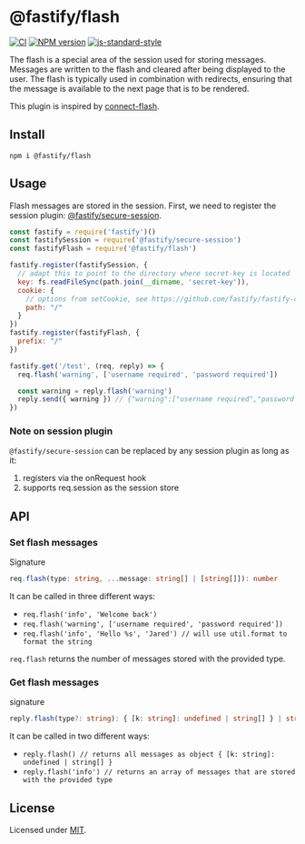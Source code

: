 # @fastify/flash

[![CI](https://github.com/fastify/fastify-flash/actions/workflows/ci.yml/badge.svg?branch=main)](https://github.com/fastify/fastify-flash/actions/workflows/ci.yml)
[![NPM version](https://img.shields.io/npm/v/@fastify/flash.svg?style=flat)](https://www.npmjs.com/package/@fastify/flash)
[![js-standard-style](https://img.shields.io/badge/code%20style-standard-brightgreen.svg?style=flat)](https://standardjs.com/)

The flash is a special area of the session used for storing messages. Messages are written to the flash and cleared after being displayed to the user. The flash is typically used in combination with redirects, ensuring that the message is available to the next page that is to be rendered.

This plugin is inspired by [connect-flash](https://github.com/jaredhanson/connect-flash).

## Install
`npm i @fastify/flash`

## Usage
Flash messages are stored in the session. First, we need to register the session plugin: [@fastify/secure-session](https://www.npmjs.com/package/@fastify/secure-session).

``` javascript
const fastify = require('fastify')()
const fastifySession = require('@fastify/secure-session')
const fastifyFlash = require('@fastify/flash')

fastify.register(fastifySession, {
  // adapt this to point to the directory where secret-key is located
  key: fs.readFileSync(path.join(__dirname, 'secret-key')),
  cookie: {
    // options from setCookie, see https://github.com/fastify/fastify-cookie
    path: "/"
  }
})
fastify.register(fastifyFlash, {
  prefix: "/"
})

fastify.get('/test', (req, reply) => {
  req.flash('warning', ['username required', 'password required'])

  const warning = reply.flash('warning')
  reply.send({ warning }) // {"warning":["username required","password required"]}
})
```

### Note on session plugin
`@fastify/secure-session` can be replaced by any session plugin as long as it:

1. registers via the onRequest hook
2. supports req.session as the session store


## API
### Set flash messages
Signature
``` typescript
req.flash(type: string, ...message: string[] | [string[]]): number
```
It can be called in three different ways:
- `req.flash('info', 'Welcome back')`
- `req.flash('warning', ['username required', 'password required'])`
- `req.flash('info', 'Hello %s', 'Jared') // will use util.format to format the string`

`req.flash` returns the number of messages stored with the provided type.

### Get flash messages
signature
``` typescript
reply.flash(type?: string): { [k: string]: undefined | string[] } | string[]
```
It can be called in two different ways:
- `reply.flash() // returns all messages as object { [k: string]: undefined | string[] }`
- `reply.flash('info') // returns an array of messages that are stored with the provided type`

## License

Licensed under [MIT](./LICENSE).

